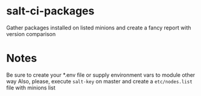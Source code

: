 # salt-ci-packages
Gather packages installed on listed minions and create a fancy report with version comparison

# Notes

Be sure to create your *.env file or supply environment vars to module other way
Also, please, execute `salt-key` on master and create a `etc/nodes.list` file with minions list
